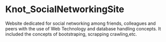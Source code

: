# Knot_SocialNetworkingSite
Website dedicated for social networking among friends, colleagues and peers with the use of Web Technology and database handling concepts. It included the concepts of bootstraping, scrapping crawling,etc.
